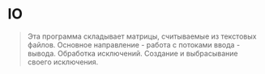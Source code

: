 # IO
>Эта программа складывает матрицы, считываемые из текстовых файлов. Основное направление - работа с потоками ввода - вывода. Обработка исключений. Создание и выбрасывание своего исключения.
